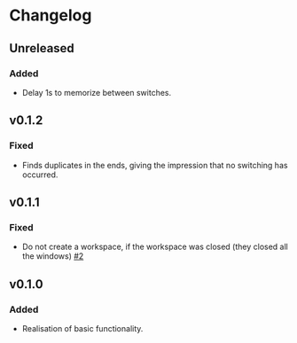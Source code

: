# Changelog

## Unreleased

### Added

- Delay 1s to memorize between switches.

## v0.1.2

### Fixed

- Finds duplicates in the ends, giving the impression that no switching has occurred.

## v0.1.1

### Fixed

- Do not create a workspace, if the workspace was closed (they closed all the windows) [#2]

[#2]:https://github.com/micronull/i3rotonda/issues/2

## v0.1.0

### Added

- Realisation of basic functionality.
